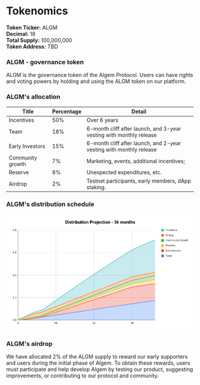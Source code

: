# Tokenomics

**Token Ticker:** ALGM \
**Decimal:** 18 \
**Total Supply:** 100,000,000 \
**Token Address:** TBD

### ALGM - governance token

ALGM is the governance token of the Algem Protocol. Users can have rights and voting powers by holding and using the ALGM token on our platform.

### **ALGM's allocation**

| Title            | Percentage | Detail                                                              |
| ---------------- | ---------- | ------------------------------------------------------------------- |
| Incentives       | 50%        | Over 6 years                                                        |
| Team             | 18%        | 6-month cliff after launch, and 3-year vesting with monthly release |
| Early Investors  | 15%        | 6-month cliff after launch, and 2-year vesting with monthly release |
| Community growth | 7%         | Marketing, events, additional incentives;                           |
| Reserve          | 8%         | Unexpected expenditures, etc.                                       |
| Airdrop          | 2%         | Testnet participants, early members, dApp staking.                  |

### **ALGM's distribution schedule**

![](<../../.gitbook/assets/Distribution (1).PNG>)

### **ALGM's airdrop**

We have allocated 2% of the ALGM supply to reward our early supporters and users during the initial phase of Algem. To obtain these rewards, users must participate and help develop Algem by testing our product, suggesting improvements, or contributing to our protocol and community.
